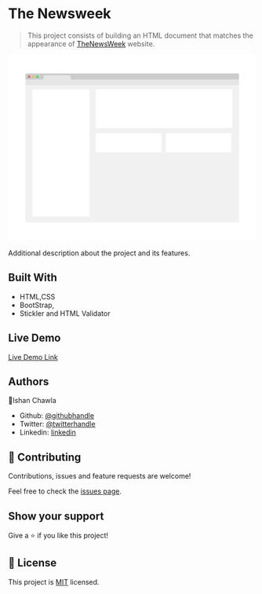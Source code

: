 # The Newsweek

> This project consists of building an HTML document that matches the appearance of [TheNewsWeek](https://newsweek.com/) website.

![screenshot](./app_screenshot.png)

Additional description about the project and its features.

## Built With

- HTML,CSS
- BootStrap,
- Stickler and HTML Validator

## Live Demo

[Live Demo Link](https://rawcdn.githack.com/ishanchawla1/Using-Bootstrap/feature/Newsweek_Clone/index.html)

## Authors

👤Ishan Chawla

- Github: [@githubhandle](https://github.com/ishanchawla1)
- Twitter: [@twitterhandle](https://twitter.com/Ishanchawla1884)
- Linkedin: [linkedin](https://www.linkedin.com/in/ishan-chawla-232988b5/)

## 🤝 Contributing

Contributions, issues and feature requests are welcome!

Feel free to check the [issues page](https://github.com/ishanchawla1/Using-Bootstrap/issues).

## Show your support

Give a ⭐️ if you like this project!

## 📝 License

This project is [MIT](lic.url) licensed.
